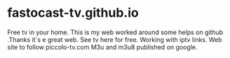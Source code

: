 # fastocast-tv.github.io
Free tv in your home.
This is my web worked around some helps on github .Thanks it`s e great web.
See tv here for free.
Working with iptv links.
Web site to follow piccolo-tv.com
M3u and m3u8 published on google.
